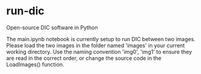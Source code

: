 # run-dic
Open-source DIC software in Python

The main.ipynb notebook is currently setup to run DIC between two images.
Please load the two images in the folder named 'images' in your current working directory.
Use the naming convention 'img0', 'img1' to ensure they are read in the correct order, or change the source code in the LoadImages() function.
